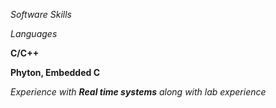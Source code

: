 *Software Skills*

_Languages_

**C/C++**

__Phyton, Embedded C__

_Experience with **Real time systems** along with lab experience_ 
